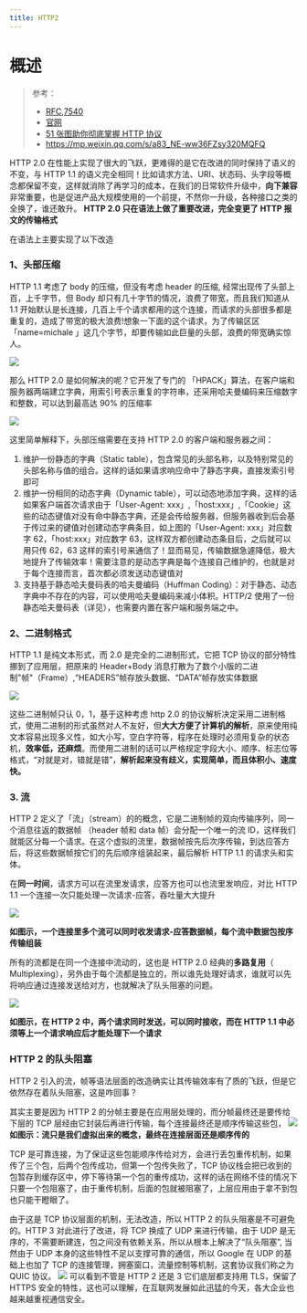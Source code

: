 ```yaml
---
title: HTTP2
---
```


# 概述

> 参考：
> - [RFC,7540](https://tools.ietf.org/html/rfc7540)
> - [官网](https://http2.github.io/)
> - [51 张图助你彻底掌握 HTTP 协议](https://mp.weixin.qq.com/s/WQpxfwLArltKEjEAdOO2Pw)
> - <https://mp.weixin.qq.com/s/a83_NE-ww36FZsy320MQFQ>

HTTP 2.0 在性能上实现了很大的飞跃，更难得的是它在改进的同时保持了语义的不变，与 HTTP 1.1 的语义完全相同！比如请求方法、URI、状态码、头字段等概念都保留不变，这样就消除了再学习的成本，在我们的日常软件升级中，**向下兼容**非常重要，也是促进产品大规模使用的一个前提，不然你一升级，各种接口之类的全换了，谁还敢升。 **HTTP 2.0 只在语法上做了重要改进，完全变更了 HTTP 报文的传输格式**

在语法上主要实现了以下改造

### 1、头部压缩

HTTP 1.1 考虑了 body 的压缩，但没有考虑 header 的压缩, 经常出现传了头部上百，上千字节，但 Body 却只有几十字节的情况，浪费了带宽，而且我们知道从 1.1 开始默认是长连接，几百上千个请求都用的这个连接，而请求的头部很多都是重复的，造成了带宽的极大浪费!想象一下面的这个请求，为了传输区区 「name=michale 」这几个字节，却要传输如此巨量的头部，浪费的带宽确实惊人。

![](https://notes-learning.oss-cn-beijing.aliyuncs.com/ucykv5/1616161148212-dbadab6a-315e-4589-8750-cb9f05553948.png)

那么 HTTP 2.0 是如何解决的呢？它开发了专门的 「HPACK」算法，在客户端和服务器两端建立字典，用索引号表示重复的字符串，还采用哈夫曼编码来压缩数字和整数，可以达到最高达 90% 的压缩率

![](https://notes-learning.oss-cn-beijing.aliyuncs.com/ucykv5/1616161148192-45f35344-e164-46ee-aa3c-61a0bba6c732.png)

这里简单解释下，头部压缩需要在支持 HTTP 2.0 的客户端和服务器之间：

1. 维护一份静态的字典（Static table），包含常见的头部名称，以及特别常见的头部名称与值的组合。这样的话如果请求响应命中了静态字典，直接发索引号即可
2. 维护一份相同的动态字典（Dynamic table），可以动态地添加字典，这样的话如果客户端首次请求由于「User-Agent: xxx」,「host:xxx」,「Cookie」这些的动态键值对没有命中静态字典，还是会传给服务器，但服务器收到后会基于传过来的键值对创建动态字典条目，如上图的「User-Agent: xxx」对应数字 62，「host:xxx」对应数字 63，这样双方都创建动态条目后，之后就可以用只传 62，63 这样的索引号来通信了！显而易见，传输数据急遽降低，极大地提升了传输效率！需要注意的是动态字典是每个连接自己维护的，也就是对于每个连接而言，首次都必须发送动态键值对
3. 支持基于静态哈夫曼码表的哈夫曼编码（Huffman Coding）：对于静态、动态字典中不存在的内容，可以使用哈夫曼编码来减小体积。HTTP/2 使用了一份静态哈夫曼码表（详见），也需要内置在客户端和服务端之中。

### 2、二进制格式

HTTP 1.1 是纯文本形式，而 2.0 是完全的二进制形式，它把 TCP 协议的部分特性挪到了应用层，把原来的 Header+Body 消息打散为了数个小版的二进制"帧"（Frame）,“HEADERS”帧存放头数据、“DATA”帧存放实体数据

![](https://notes-learning.oss-cn-beijing.aliyuncs.com/ucykv5/1616161148271-6532e9c1-a86d-4794-ae42-de56f5188c1a.png)

这些二进制帧只认 0，1，基于这种考虑 http 2.0 的协议解析决定采用二进制格式，使用二进制的形式虽然对人不友好，但**大大方便了计算机的解析**，原来使用纯文本容易出现多义性，如大小写，空白字符等，程序在处理时必须用复杂的状态机，**效率低，还麻烦**。而使用二进制的话可以严格规定字段大小、顺序、标志位等格式，“对就是对，错就是错”，**解析起来没有歧义，实现简单，而且体积小、速度快。**

### 3. 流

HTTP 2 定义了「流」（stream）的的概念，它是二进制帧的双向传输序列，同一个消息往返的数据帧 （header 帧和 data 帧）会分配一个唯一的流 ID，这样我们就能区分每一个请求。在这个虚拟的流里，数据帧按先后次序传输，到达应答方后，将这些数据帧按它们的先后顺序组装起来，最后解析 HTTP 1.1 的请求头和实体。

在**同一时间**，请求方可以在流里发请求，应答方也可以也流里发响应，对比 HTTP 1.1 一个连接一次只能处理一次请求-应答，吞吐量大大提升

![](https://notes-learning.oss-cn-beijing.aliyuncs.com/ucykv5/1616161148223-75161729-344f-4bd8-98f5-10f6f23aab4c.png)

**如图示，一个连接里多个流可以同时收发请求-应答数据帧，每个流中数据包按序传输组装**

所有的流都是在同一个连接中流动的，这也是 HTTP 2.0 经典的**多路复用**（ Multiplexing），另外由于每个流都是独立的，所以谁先处理好请求，谁就可以先将响应通过连接发送给对方，也就解决了队头阻塞的问题。

![](https://notes-learning.oss-cn-beijing.aliyuncs.com/ucykv5/1616161148167-417e8e93-dbe1-43d6-b4b0-ffdda356eb36.png)

**如图示，在 HTTP 2 中，两个请求同时发送，可以同时接收，而在 HTTP 1.1 中必须等上一个请求响应后才能处理下一个请求**

### HTTP 2 的队头阻塞

HTTP 2 引入的流，帧等语法层面的改造确实让其传输效率有了质的飞跃，但是它依然存在着队头阻塞，这是咋回事？

其实主要是因为 HTTP 2 的分帧主要是在应用层处理的，而分帧最终还是要传给下层的 TCP 层经由它封装后再进行传输，每个连接最终还是顺序传输这些包，
![](https://notes-learning.oss-cn-beijing.aliyuncs.com/ucykv5/1616161148187-3d17b319-06b7-4fb6-98cd-7a3ce63af1d8.png)
**如图示：流只是我们虚拟出来的概念，最终在连接层面还是顺序传的**

TCP 是可靠连接，为了保证这些包能顺序传给对方，会进行丢包重传机制，如果传了三个包，后两个包传成功，但第一个包传失败了，TCP 协议栈会把已收到的包暂存到缓存区中，停下等待第一个包的重传成功，这样的话在网络不佳的情况下只要一个包阻塞了，由于重传机制，后面的包就被阻塞了，上层应用由于拿不到包也只能干瞪眼了。

由于这是 TCP 协议层面的机制，无法改造，所以 HTTP 2 的队头阻塞是不可避免的。HTTP 3 对此进行了改进，将 TCP 换成了 UDP 来进行传输，由于 UDP 是无序的，不需要断建连，包之间没有依赖关系，所以从根本上解决了“队头阻塞”, 当然由于 UDP 本身的这些特性不足以支撑可靠的通信，所以 Google 在 UDP 的基础上也加了 TCP 的连接管理，拥塞窗口，流量控制等机制，这套协议我们称之为 QUIC 协议。
![](https://notes-learning.oss-cn-beijing.aliyuncs.com/ucykv5/1616161148202-483920df-f46e-43fc-83b2-75c6e80cd747.png)
可以看到不管是 HTTP 2 还是 3 它们底层都支持用 TLS，保留了 HTTPS 安全的特性，这也可以理解，在互联网发展如此迅猛的今天，各大企业也越来越重视通信安全。
